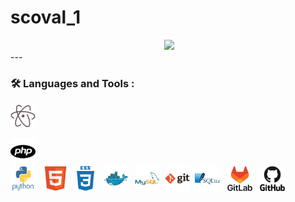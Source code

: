 # scoval_1
<div id="badges" align="center">
  <img src="https://komarev.com/ghpvc/?username=your-github-username&style=flat-square&color=blue" alt=""/>
  <a href="your-linkedin-URL">
    <img src="https://github.com/scoval/scoval_1/assets/33783231/6fc6b476-09c3-40b5-bb6b-90e3e66d34c8" width="100"/>
  </a>
</div>    
  ---

### :hammer_and_wrench: Languages and Tools :
<img src="https://raw.githubusercontent.com/devicons/devicon/55609aa5bd817ff167afce0d965585c92040787a/icons/atom/atom-original.svg" title="Atom" alt="Atom" width="40" height="40"/> &nbsp;

<img src="https://raw.githubusercontent.com/devicons/devicon/55609aa5bd817ff167afce0d965585c92040787a/icons/php/php-plain.svg" title="PHP" alt="PHP" width="40" height="40"/> &nbsp;   
<img src="https://raw.githubusercontent.com/devicons/devicon/55609aa5bd817ff167afce0d965585c92040787a/icons/python/python-original-wordmark.svg" title="Python" alt="Python" width="40" height="40"/> &nbsp;
<img src="https://github.com/devicons/devicon/blob/master/icons/html5/html5-original.svg" title="HTML5" alt="HTML" width="40" height="40"/>&nbsp;
<img src="https://github.com/devicons/devicon/blob/master/icons/css3/css3-plain-wordmark.svg"  title="CSS3" alt="CSS" width="40" height="40"/>&nbsp;
<img src="https://raw.githubusercontent.com/devicons/devicon/55609aa5bd817ff167afce0d965585c92040787a/icons/docker/docker-original.svg" title="Docker"
alt="Docker" width="40" height="40"/> &nbsp;
<img src="https://github.com/devicons/devicon/blob/master/icons/mysql/mysql-original-wordmark.svg" title="MySQL" alt="MySQL" width="40" height="40"/>&nbsp;
<img src="https://github.com/devicons/devicon/blob/master/icons/git/git-original-wordmark.svg" title="Git" alt="Git" width="40" height="40"/>&nbsp;
<img src="https://raw.githubusercontent.com/devicons/devicon/55609aa5bd817ff167afce0d965585c92040787a/icons/sqlite/sqlite-original-wordmark.svg"
title="SQLite" alt= "SQLite" width="40" height="40"/> &nbsp;
<img src="https://raw.githubusercontent.com/devicons/devicon/55609aa5bd817ff167afce0d965585c92040787a/icons/gitlab/gitlab-original-wordmark.svg" title="GitLab" alt="GitLab" width="40" height="40"/> &nbsp;
<img src="https://raw.githubusercontent.com/devicons/devicon/55609aa5bd817ff167afce0d965585c92040787a/icons/github/github-original-wordmark.svg" title="GitHub" alt="GitHub" width="40" height="40"/> &nbsp;
